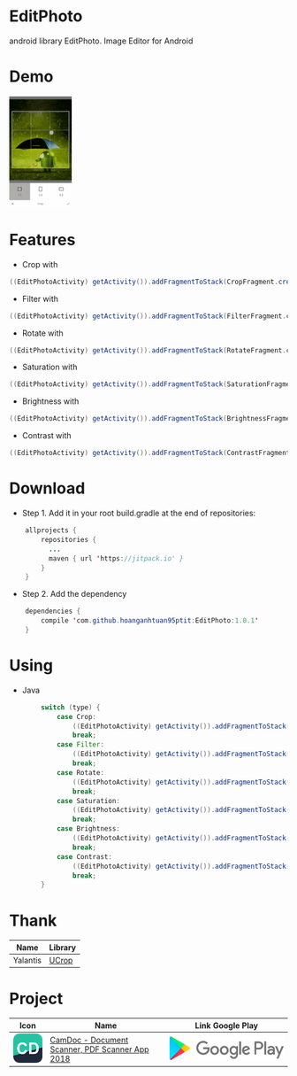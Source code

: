 # EditPhoto

android library EditPhoto. Image Editor for Android

# Demo

[<img src="/store/Gif.gif">](https://play.google.com/store/apps/details?id=com.hoanganhtuan95ptit.camdoc_business) 


# ️Features 
* Crop with 
```java
((EditPhotoActivity) getActivity()).addFragmentToStack(CropFragment.create(outputUrl, this));
```
* Filter with 
```java
((EditPhotoActivity) getActivity()).addFragmentToStack(FilterFragment.create(outputUrl, this));
```
* Rotate with 
```java
((EditPhotoActivity) getActivity()).addFragmentToStack(RotateFragment.create(outputUrl, this));
```
* Saturation with 
```java
((EditPhotoActivity) getActivity()).addFragmentToStack(SaturationFragment.create(outputUrl, this));
```
* Brightness with 
```java
((EditPhotoActivity) getActivity()).addFragmentToStack(BrightnessFragment.create(outputUrl, this));
```
* Contrast with 
```java
((EditPhotoActivity) getActivity()).addFragmentToStack(ContrastFragment.create(outputUrl, this));
```


# Download

* Step 1. Add it in your root build.gradle at the end of repositories:
```java
    allprojects {
        repositories {
          ...
          maven { url 'https://jitpack.io' }
        }
    }
```
* Step 2. Add the dependency
```java
    dependencies {
        compile 'com.github.hoanganhtuan95ptit:EditPhoto:1.0.1'
    }
```

# Using

* Java

```java
        switch (type) {
            case Crop:
                ((EditPhotoActivity) getActivity()).addFragmentToStack(CropFragment.create(outputUrl, this));
                break;
            case Filter:
                ((EditPhotoActivity) getActivity()).addFragmentToStack(FilterFragment.create(outputUrl, this));
                break;
            case Rotate:
                ((EditPhotoActivity) getActivity()).addFragmentToStack(RotateFragment.create(outputUrl, this));
                break;
            case Saturation:
                ((EditPhotoActivity) getActivity()).addFragmentToStack(SaturationFragment.create(outputUrl, this));
                break;
            case Brightness:
                ((EditPhotoActivity) getActivity()).addFragmentToStack(BrightnessFragment.create(outputUrl, this));
                break;
            case Contrast:
                ((EditPhotoActivity) getActivity()).addFragmentToStack(ContrastFragment.create(outputUrl, this));
                break;
        }
```
# Thank 

 Name | Library
------------ | -------------
Yalantis | [UCrop](https://github.com/Yalantis/uCrop) 


# Project


Icon | Name | Link Google Play
------------ | ------------ | -------------
[<img src="/store/ic_launcher.png">](https://play.google.com/store/apps/details?id=com.hoanganhtuan95ptit.camdoc_business) | [CamDoc - Document Scanner, PDF Scanner App 2018](https://play.google.com/store/apps/details?id=com.hoanganhtuan95ptit.camdoc_business) | [<img src="/store/Store.png">](https://play.google.com/store/apps/details?id=com.hoanganhtuan95ptit.camdoc_business)
